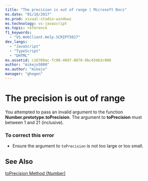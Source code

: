 ```yaml
---
title: "The precision is out of range | Microsoft Docs"
ms.date: "01/18/2017"
ms.prod: visual-studio-windows
ms.technology: vs-javascript
ms.topic: reference
f1_keywords: 
  - "VS.WebClient.Help.SCRIPT5027"
dev_langs: 
  - "JavaScript"
  - "TypeScript"
  - "DHTML"
ms.assetid: c16760ac-fc08-49d7-8878-9bc434b3c080
author: "mikejo5000"
ms.author: "mikejo"
manager: "ghogen"
---
```

# The precision is out of range
You attempted to pass an invalid argument to the function **Number.prototype.toPrecision**. The argument to **toPrecision** must between 1 and 21 (inclusive).  
  
### To correct this error  
  
- Ensure the argument to `toPrecision` is not too large or too small.  
  
## See Also  
 [toPrecision Method (Number)](../../javascript/reference/toprecision-method-number-javascript.md)